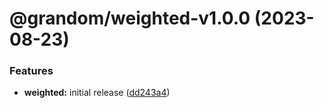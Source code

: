 # @grandom/weighted-v1.0.0 (2023-08-23)


### Features

* **weighted:** initial release ([dd243a4](https://github.com/grandom-library/grandom-js/commit/dd243a4e235b29a70a61e49069b811928ecc5d33))
